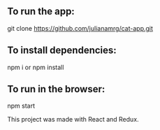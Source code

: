 ## To run the app:

git clone https://github.com/julianamrg/cat-app.git

## To install dependencies:

npm i or npm install 

## To run in the browser:

npm start 

This project was made with React and Redux. 
